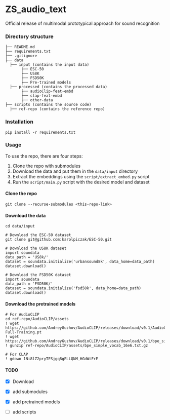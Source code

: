 # ZS_audio_text
Official release of multimodal prototypical approach for sound recognition

### Directory structure
```
├── README.md
├── requirements.txt
├── .gitignore
├── data
  ├── input (contains the input data)
       ├── ESC-50 
       ├── US8K
       ├── FSD50K
       ├── Pre-trained models             
  ├── processed (contains the processed data)
       ├── audioClip-feat-embd 
       ├── clap-feat-embd
       ├── other-data
├── scripts (contains the source code)
  ├── ref-repo (contains the reference repo)
```

### Installation
```
pip install -r requirements.txt
```

### Usage
To use the repo, there are four steps:
1. Clone the repo with submodules 
2. Download the data and put them in the `data/input` directory
3. Extract the embeddings using the `script/extract_embed.py` script
4. Run the `script/main.py` script with the desired model and dataset

#### Clone the repo
```
git clone --recurse-submodules <this-repo-link>
```

#### Download the data
```
cd data/input

# Download the ESC-50 dataset
git clone git@github.com:karolpiczak/ESC-50.git

# Download the US8K dataset
import soundata
data_path = 'US8k/'
dataset = soundata.initialize('urbansound8k', data_home=data_path)
dataset.download()

# Download the FSD50K dataset
import soundata
data_path = 'FSD50K/'
dataset = soundata.initialize('fsd50k', data_home=data_path)
dataset.download()
```

#### Download the pretrained models
```
# For AudioCLIP
cd ref-repo/AudioCLIP/assets
! wget https://github.com/AndreyGuzhov/AudioCLIP/releases/download/v0.1/AudioCLIP-Full-Training.pt
! wget https://github.com/AndreyGuzhov/AudioCLIP/releases/download/v0.1/bpe_simple_vocab_16e6.txt.gz 
! gunzip ref-repo/AudioCLIP/assets/bpe_simple_vocab_16e6.txt.gz

# For CLAP
! gdown 1Ni8lZ2pryTESjgq8gELLQNM_HGdWtFrE
```

#### TODO
- [x] Download
- [x] add submodules
- [x] add pretrained models
- [ ] add scripts


